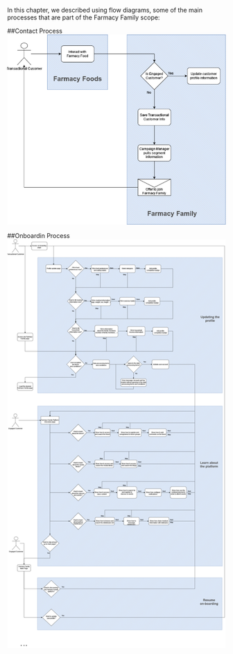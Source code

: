 In this chapter, we described using flow diagrams, some of the main processes that are part of the Farmacy Family scope:

##Contact Process
![image](files/ContactProcess.png)

##Onboardin Process
![image](files/OnboardingProcess.png)
